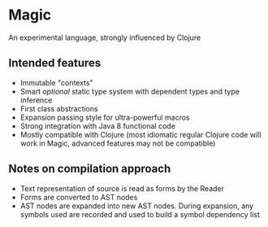 # Magic

An experimental language, strongly influenced by Clojure

## Intended features

- Immutable "contexts"
- Smart *optional* static type system with dependent types and type inference
- First class abstractions 
- Expansion passing style for ultra-powerful macros
- Strong integration with Java 8 functional code
- Mostly compatible with Clojure (most idiomatic regular Clojure code will work in Magic, advanced features may not be compatible)

## Notes on compilation approach
- Text representation of source is read as forms by the Reader
- Forms are converted to AST nodes
- AST nodes are expanded into new AST nodes. During expansion, any symbols used are recorded and used to build a symbol dependency list